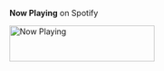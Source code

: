 **Now Playing** on Spotify

<a href="https://spotify-test.tekgadgt.vercel.app/now-playing?open">
    <img src="https://spotify-test.tekgadgt.vercel.app/now-playing" width="256" height="64" alt="Now Playing">
</a>
